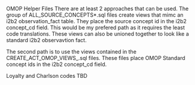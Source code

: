 OMOP Helper Files
There are at least 2 approaches that can be used. The group of ALL_SOURCE_CONCEPTS*.sql files create views that mimc an i2b2 observation_fact table. They place the  <domain> source concept id in the i2b2 concept_cd field. This would be my prefered path as it requires the least code translations. These views can also be unioned together to look like a standard i2b2 observavtion fact. 
  
  The second path is to use the views contained in the CREATE_ACT_OMOP_VIEWS_<RDB>.sql files. These files place OMOP Standard concept ids in the i2b2 concept_cd field.
  
  Loyalty and Charlson codes
  TBD
